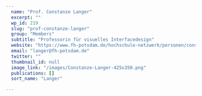```yaml
---
  name: "Prof. Constanze Langer"
  excerpt: ""
  wp_id: 219
  slug: "prof-constanze-langer"
  group: "Members"
  subtitle: "Professorin für visuelles Interfacedesign"
  website: "https://www.fh-potsdam.de/hochschule-netzwerk/personen/constanze-langer"
  email: "langer@fh-potsdam.de"
  twitter: ""
  thumbnail_id: null
  image_link: "/images/Constanze-Langer-425x350.png"
  publications: []
  sort_name: "Langer"

---
```

